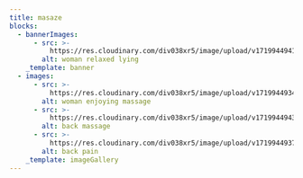 ```yaml
---
title: masaze
blocks:
  - bannerImages:
      - src: >-
          https://res.cloudinary.com/div038xr5/image/upload/v1719944941/zdrava-rutina/massages/heroimage0.774931001563386131_qxqwf7.jpg
        alt: woman relaxed lying
    _template: banner
  - images:
      - src: >-
          https://res.cloudinary.com/div038xr5/image/upload/v1719944934/zdrava-rutina/massages/Relaxed-lady-receiving-a-massa_copy_qxudru.jpg
        alt: woman enjoying massage
      - src: >-
          https://res.cloudinary.com/div038xr5/image/upload/v1719944943/zdrava-rutina/massages/33_5f5fe63a-3de3-44a8-bb96-dc3027a320a9_grande_zu18b8.png
        alt: back massage
      - src: >-
          https://res.cloudinary.com/div038xr5/image/upload/v1719944937/zdrava-rutina/massages/WellstarFitness-GettyImages-1143400985_ga06ml.jpg
        alt: back pain
    _template: imageGallery
---
```



